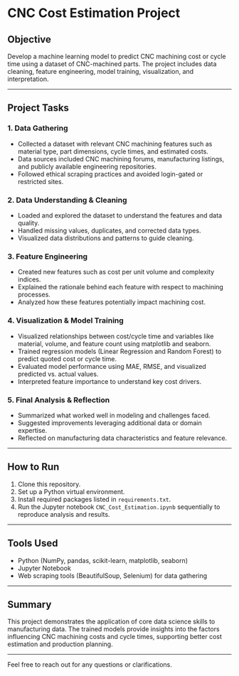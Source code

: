 # CNC Cost Estimation Project

## Objective

Develop a machine learning model to predict CNC machining cost or cycle time using a dataset of CNC-machined parts. The project includes data cleaning, feature engineering, model training, visualization, and interpretation.

---

## Project Tasks

### 1. Data Gathering
- Collected a dataset with relevant CNC machining features such as material type, part dimensions, cycle times, and estimated costs.
- Data sources included CNC machining forums, manufacturing listings, and publicly available engineering repositories.
- Followed ethical scraping practices and avoided login-gated or restricted sites.

### 2. Data Understanding & Cleaning
- Loaded and explored the dataset to understand the features and data quality.
- Handled missing values, duplicates, and corrected data types.
- Visualized data distributions and patterns to guide cleaning.

### 3. Feature Engineering
- Created new features such as cost per unit volume and complexity indices.
- Explained the rationale behind each feature with respect to machining processes.
- Analyzed how these features potentially impact machining cost.

### 4. Visualization & Model Training
- Visualized relationships between cost/cycle time and variables like material, volume, and feature count using matplotlib and seaborn.
- Trained regression models (Linear Regression and Random Forest) to predict quoted cost or cycle time.
- Evaluated model performance using MAE, RMSE, and visualized predicted vs. actual values.
- Interpreted feature importance to understand key cost drivers.

### 5. Final Analysis & Reflection
- Summarized what worked well in modeling and challenges faced.
- Suggested improvements leveraging additional data or domain expertise.
- Reflected on manufacturing data characteristics and feature relevance.

---

## How to Run

1. Clone this repository.
2. Set up a Python virtual environment.
3. Install required packages listed in `requirements.txt`.
4. Run the Jupyter notebook `CNC_Cost_Estimation.ipynb` sequentially to reproduce analysis and results.

---

## Tools Used

- Python (NumPy, pandas, scikit-learn, matplotlib, seaborn)
- Jupyter Notebook
- Web scraping tools (BeautifulSoup, Selenium) for data gathering

---

## Summary

This project demonstrates the application of core data science skills to manufacturing data. The trained models provide insights into the factors influencing CNC machining costs and cycle times, supporting better cost estimation and production planning.

---

Feel free to reach out for any questions or clarifications.
